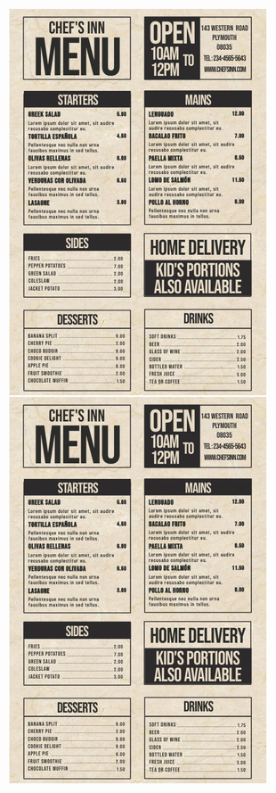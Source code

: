 ![Image](https://github.com/qrmenuservices/restaurante/blob/gh-pages/imagem3.jpg?raw=true)
![Image](https://github.com/qrmenuservices/restaurante/blob/gh-pages/imagem4.jpg?raw=true)
